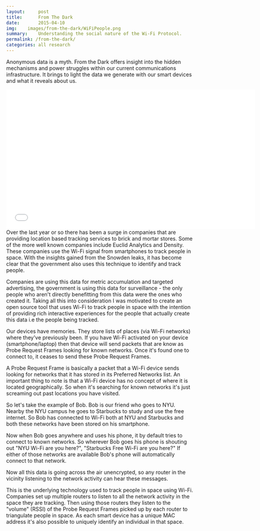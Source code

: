 ```yaml
---
layout:     post
title:      From The Dark
date:       2015-04-10
img:	images/from-the-dark/WiFiPeople.png
summary:    Understanding the social nature of the Wi-Fi Protocol.
permalink: /from-the-dark/
categories: all research
---
```



Anonymous data is a myth. From the Dark offers insight into the hidden mechanisms and power struggles within our current communications infrastructure. It brings to light the data we generate with our smart devices and what it reveals about us.
<div class="mxn1">
<iframe class="px4" src="//player.vimeo.com/video/110800707" width="670" height="376" frameborder="0" webkitallowfullscreen mozallowfullscreen allowfullscreen></iframe>
</div>
Over the last year or so there has been a surge in companies that are providing location based tracking services to brick and mortar stores. Some of the more well known companies include Euclid Analytics and Density. These companies use the Wi-Fi signal from smartphones to track people in space. With the insights gained from the Snowden leaks, it has become clear that the government also uses this technique to identify and track people. 

Companies are using this data for metric accumulation and targeted advertising, the government is using this data for surveillance - the only people who aren't directly benefitting from this data were the ones who created it. Taking all this into consideration I was motivated to create an open source tool that uses Wi-Fi to track people in space with the intention of providing rich interactive experiences for the people that actually create this data i.e the people being tracked.


Our devices have memories. They store lists of places (via Wi-Fi networks) where they've previously been. If you have Wi-Fi activated on your device (smartphone/laptop) then that device will send packets that are know as Probe Request Frames looking for known networks. Once it's found one to connect to, it ceases to send these Probe Request Frames.

A Probe Request Frame is basically a packet that a Wi-Fi device sends looking for networks that it has stored in its Preferred Networks list. An important thing to note is that a Wi-Fi device has no concept of where it is located geographically. So when it's searching for known networks it's just screaming out past locations you have visited.

So let's take the example of Bob. Bob is our friend who goes to NYU. Nearby the NYU campus he goes to Starbucks to study and use the free internet. So Bob has connected to Wi-Fi both at NYU and Starbucks and both these networks have been stored on his smartphone. 

Now when Bob goes anywhere and uses his phone, it by default tries to connect to known networks. So wherever Bob goes his phone is shouting out "NYU Wi-Fi are you here?", "Starbucks Free Wi-Fi are you here?" If either of those networks are available Bob's phone will automatically connect to that network.

Now all this data is going across the air unencrypted, so any router in the vicinity listening to the network activity can hear these messages.

This is the underlying technology used to track people in space using Wi-Fi. Companies set up multiple routers to listen to all the network activity in the space they are tracking. Then using those routers they listen to the "volume" (RSSI) of the Probe Request Frames picked up by each router to triangulate people in space. As each smart device has a unique MAC address it's also possible to uniquely identify an individual in that space.

